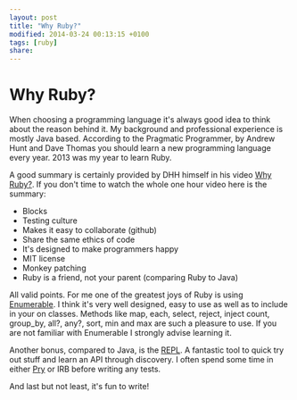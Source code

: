```yaml
---
layout: post
title: "Why Ruby?"
modified: 2014-03-24 00:13:15 +0100
tags: [ruby]
share: 
---
```

# Why Ruby?

When choosing a programming language it's always good idea to think
about the reason behind it. My background and professional 
experience is mostly Java based. According to the Pragmatic
Programmer, by Andrew Hunt and Dave Thomas you should learn
a new programming language every year. 2013 was my year to learn
Ruby.

A good summary is certainly provided by DHH himself in his video [Why Ruby?](http://vimeo.com/17420638).
If you don't time to watch the whole one hour video here is the summary:
* Blocks
* Testing culture
* Makes it easy to collaborate (github)
* Share the same ethics of code
* It's designed to make programmers happy
* MIT license
* Monkey patching
* Ruby is a friend, not your parent (comparing Ruby to Java) 

All valid points. For me one of the greatest joys of Ruby is using [Enumerable](http://ruby-doc.org/core-2.1.0/Enumerable.html).
I think it's very well designed, easy to use as well as to include
in your on classes. Methods like map, each, select, reject, inject
count, group_by, all?, any?, sort, min and max are such a pleasure to use.
If you are not familiar with Enumerable I strongly advise learning it.

Another bonus, compared to Java, is the [REPL](http://en.wikipedia.org/wiki/Read%E2%80%93eval%E2%80%93print_loop).
A fantastic tool to quick try out stuff and learn an API through discovery. I often
spend some time in either [Pry](http://pryrepl.org/) or IRB before writing any tests.

And last but not least, it's fun to write!




